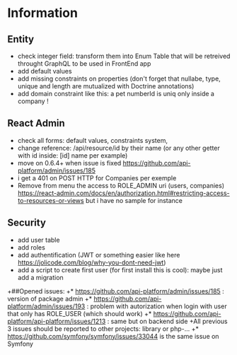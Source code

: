 # Information

## Entity
* check integer field: transform them into Enum Table that will be retreived throught GraphQL to be used in FrontEnd app
* add default values
* add missing constraints on properties (don't forget that nullabe, type, unique and length are mutualized with Doctrine annotations)
* add domain constraint like this: a pet numberId is uniq only inside a company !

## React Admin
* check all forms: default values, constraints system, 
* change reference: /api/resource/id by their name (or any other getter with id inside: [id] name per example)
* move on 0.6.4+ when issue is fixed https://github.com/api-platform/admin/issues/185
* i get a 401 on POST HTTP for Companies per exemple
* Remove from menu the access to ROLE_ADMIN uri (users, companies) https://react-admin.com/docs/en/authorization.html#restricting-access-to-resources-or-views but i have no sample for instance
 
## Security
* add user table
* add roles
* add authentification (JWT or something easier like here https://jolicode.com/blog/why-you-dont-need-jwt)
* add a script to create first user (for first install this is cool): maybe just add a migration

+##Opened issues:
+* https://github.com/api-platform/admin/issues/185 : version of package admin
+* https://github.com/api-platform/admin/issues/193 : problem with autorization when login with user that only has ROLE_USER (which should work)
+* https://github.com/api-platform/api-platform/issues/1213 : same but on backend side
+All previous 3 issues should be reported to other projects: library or php-...
+* https://github.com/symfony/symfony/issues/33044 is the same issue on Symfony
